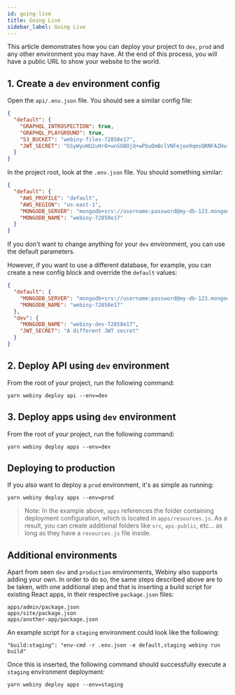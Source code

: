```yaml
---
id: going-live
title: Going Live
sidebar_label: Going Live
---
```


This article demonstrates how you can deploy your project to `dev`, `prod` and any other environment you may have. At the end of this process, you will have a public URL to show your website to the world.

## 1. Create a `dev` environment config

Open the `api/.env.json` file. You should see a similar config file:

```json
{
  "default": {
    "GRAPHQL_INTROSPECTION": true,
    "GRAPHQL_PLAYGROUND": true,
    "S3_BUCKET": "webiny-files-72858e17",
    "JWT_SECRET": "GSyWyuHU2uHrO+wnSO8OjQ+wPbuQmBclVNFejoo9qmsQRNFAZHu+PFSyq48+"
  }
}
```

In the project root, look at the `.env.json` file. You should something similar:

```json
{
  "default": {
    "AWS_PROFILE": "default",
    "AWS_REGION": "us-east-1",
    "MONGODB_SERVER": "mongodb+srv://username:password@my-db-123.mongodb.net/test?retryWrites=true",
    "MONGODB_NAME": "webiny-72858e17"
  }
}
```

If you don't want to change anything for your `dev` environment, you can use the default parameters.

However, if you want to use a different database, for example, you can create a new config block and override the `default` values:

```json
{
  "default": {
    "MONGODB_SERVER": "mongodb+srv://username:password@my-db-123.mongodb.net/test?retryWrites=true",
    "MONGODB_NAME": "webiny-72858e17"
  },
  "dev": {
    "MONGODB_NAME": "webiny-dev-72858e17",
    "JWT_SECRET": "A different JWT secret"
  }
}
```

## 2. Deploy API using `dev` environment

From the root of your project, run the following command:

```
yarn webiny deploy api --env=dev
```

## 3. Deploy apps using `dev` environment

From the root of your project, run the following command:

```
yarn webiny deploy apps --env=dev
```

## Deploying to production

If you also want to deploy a `prod` environment, it's as simple as running:

```
yarn webiny deploy apps --env=prod
```

> Note: In the example above, `apps` references the folder containing deployment configuration, which is located in `apps/resources.js`. As a result, you can create additional folders like `src`, `api-public`, etc... as long as they have a `resources.js` file inside.

## Additional environments

Apart from seen `dev` and `production` environments, Webiny also supports adding your own. In order to do so, the same steps described above are to be taken, with one additional step and that is inserting a build script for existing React apps, in their respective `package.json` files:

```
apps/admin/package.json
apps/site/package.json
apps/another-app/package.json
```

An example script for a `staging` environment could look like the following:

```
"build:staging": "env-cmd -r .env.json -e default,staging webiny run build"
```

Once this is inserted, the following command should successfully execute a `staging` environment deployment:

```
yarn webiny deploy apps --env=staging
```
